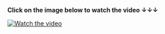 **Click on the image below to watch the video ↓↓↓**

[![Watch the video](https://github.com/Superbom99/MADT8101-SEMINAR-IN-ADVANCED-ANALYTICS/blob/a157e369aa75fc32f1b5f4e7d2a560276ae850d1/Tutorial%20Clip/VID%20COVER.png)](https://youtu.be/qRjVBPuDluU?si=T5GA7JSNyYl96b15)
